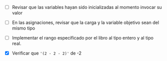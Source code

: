 - [ ] Revisar que las variables hayan sido inicializadas al momento invocar su valor

- [ ] En las asignaciones, revisar que la carga y la variable objetivo sean del mismo tipo

- [ ] Implementar el rango especificado por el libro al tipo entero y al tipo real.

- [x] Verificar que `'(2 - 2 - 2)'` de -2
